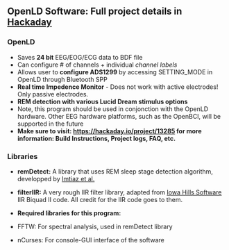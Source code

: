 ## OpenLD Software: Full project details in [Hackaday](https://hackaday.io/project/13285)

### OpenLD
 - Saves **24 bit** EEG/EOG/ECG data to BDF file
 - Can configure # of channels + individual *channel labels*
 - Allows user to **configure ADS1299** by accessing SETTING_MODE in OpenLD through Bluetooth SPP
 - **Real time Impedence Monitor** - Does not work with active electrodes! Only passive electrodes. 
 - **REM detection with various Lucid Dream stimulus options**
 - Note, this program should be used in conjonction with the OpenLD hardware. Other EEG hardware platforms, such as the OpenBCI, will be supported in the future
 - **Make sure to visit: https://hackaday.io/project/13285 for more information: Build Instructions, Project logs, FAQ, etc.**

### Libraries
 - **remDetect:** A library that uses REM sleep stage detection algorithm, developped by [Imtiaz et al.](http://www.ncbi.nlm.nih.gov/pmc/articles/PMC4204008/)
 - **filterIIR:** A very rough IIR filter library, adapted from [Iowa Hills Software](http://www.iowahills.com/Index.html) IIR Biquad II code. All credit for the IIR code goes to them.

 - **Required libraries for this program:**
  - FFTW: For spectral analysis, used in remDetect library
  - nCurses: For console-GUI interface of the software
